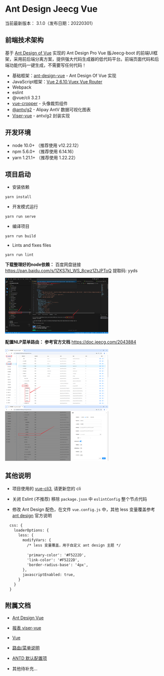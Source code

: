 Ant Design Jeecg Vue
====

当前最新版本： 3.1.0（发布日期：20220301）

## 前端技术架构

基于 [Ant Design of Vue](https://vuecomponent.github.io/ant-design-vue/docs/vue/introduce-cn/) 实现的 Ant Design Pro  Vue 版Jeecg-boot 的前端UI框架，采用前后端分离方案，提供强大代码生成器的低代码平台。前端页面代码和后端功能代码一键生成，不需要写任何代码！

- 基础框架：[ant-design-vue](https://github.com/vueComponent/ant-design-vue) - Ant Design Of Vue 实现
- JavaScript框架：[Vue 2.6.10](https://cn.vuejs.org/),[Vuex](https://vuex.vuejs.org/zh/),[Vue Router](https://router.vuejs.org/zh/)
- Webpack
- eslint
- @vue/cli 3.2.1
- [vue-cropper](https://github.com/xyxiao001/vue-cropper) - 头像裁剪组件
- [@antv/g2](https://antv.alipay.com/zh-cn/index.html) - Alipay AntV 数据可视化图表
- [Viser-vue](https://viserjs.github.io/docs.html#/viser/guide/installation)  - antv/g2 封装实现

## 开发环境

- node 10.0+ （推荐使用 v12.22.12）
- npm 5.6.0+ （推荐使用 6.14.16）
- yarn 1.21.1+ （推荐使用 1.22.22）

项目启动
----

- 安装依赖
```
yarn install
```

- 开发模式运行
```
yarn run serve
```

- 编译项目
```
yarn run build
```

- Lints and fixes files
```
yarn run lint
```

**下载整理好的node依赖：** 百度网盘链接 https://pan.baidu.com/s/1ZKS7kl_WS_8cwz1ZtJPToQ 提取码: yyds

<img src="assets/Readme/image-20250520161529267.png" alt="image-20250520161529267" style="zoom:33%;" />

**配置NLP菜单路由：** **参考官方文档** https://doc.jeecg.com/2043884

<img src="assets/Readme/image-20250520160411587.png" alt="image-20250520160411587" style="zoom: 33%;" />

<img src="assets/Readme/image-20250520170823303.png" alt="image-20250520170823303" style="zoom:33%;" />

其他说明
----

- 项目使用的 [vue-cli3](https://cli.vuejs.org/guide/), 请更新您的 cli

- 关闭 Eslint (不推荐) 移除 `package.json` 中 `eslintConfig` 整个节点代码

- 修改 Ant Design 配色，在文件 `vue.config.js` 中，其他 less 变量覆盖参考 [ant design](https://ant.design/docs/react/customize-theme-cn) 官方说明
```ecmascript 6
  css: {
    loaderOptions: {
      less: {
        modifyVars: {
          /* less 变量覆盖，用于自定义 ant design 主题 */

          'primary-color': '#F5222D',
          'link-color': '#F5222D',
          'border-radius-base': '4px',
        },
        javascriptEnabled: true,
      }
    }
  }
```

附属文档
----
- [Ant Design Vue](https://vuecomponent.github.io/ant-design-vue/docs/vue/introduce-cn)

- [报表 viser-vue](https://viserjs.github.io/demo.html#/viser/bar/basic-bar)

- [Vue](https://cn.vuejs.org/v2/guide)

- [路由/菜单说明](https://github.com/zhangdaiscott/jeecg-boot/tree/master/ant-design-vue-jeecg/src/router/Readme.md)

- [ANTD 默认配置项](https://github.com/zhangdaiscott/jeecg-boot/tree/master/ant-design-vue-jeecg/src/defaultSettings.js)

- 其他待补充...

